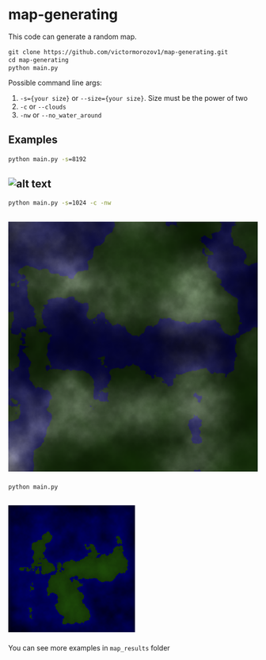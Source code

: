 # map-generating

This code can generate a random map.

```
git clone https://github.com/victormorozov1/map-generating.git
cd map-generating
python main.py
```

Possible command line args:
1) ```-s={your size}``` or ```--size={your size}```. Size must be the power of two
2) ```-c``` or ```--clouds```
3) ```-nw``` or ```--no_water_around```

## Examples
```cmd
python main.py -s=8192
```
![alt text](/map_results/50_map.png)
---
```cmd
python main.py -s=1024 -c -nw
```
![alt text](/map_results/51_map.png)
---
```cmd
python main.py
```

![alt text](/map_results/52_map.png)
---
You can see more examples in ```map_results``` folder
